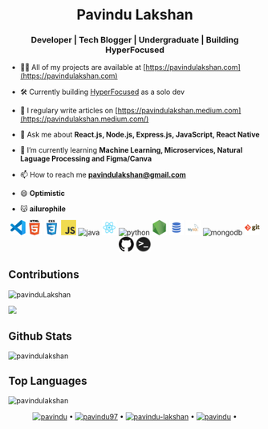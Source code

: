 <h1 align="center">Pavindu Lakshan</h1>
<h3 align="center">Developer | Tech Blogger | Undergraduate | Building HyperFocused</h3>

- 👨‍💻 All of my projects are available at [https://pavindulakshan.com](https://pavindulakshan.com)

- 🛠️ Currently building [HyperFocused](https://hyperfocused.club) as a solo dev

- 📝 I regulary write articles on [https://pavindulakshan.medium.com](https://pavindulakshan.medium.com/)

- 💬 Ask me about **React.js, Node.js, Express.js, JavaScript, React Native**

- 🌱 I’m currently learning **Machine Learning, Microservices, Natural Laguage Processing and Figma/Canva**
 
- 📫 How to reach me **pavindulakshan@gmail.com**

- 😄 **Optimistic**

- 😽 **ailurophile**

<p align="center">
<img  alt="Visual Studio Code" width="30px" src="https://raw.githubusercontent.com/github/explore/80688e429a7d4ef2fca1e82350fe8e3517d3494d/topics/visual-studio-code/visual-studio-code.png" />
<img  alt="HTML5" width="30px" src="https://raw.githubusercontent.com/github/explore/80688e429a7d4ef2fca1e82350fe8e3517d3494d/topics/html/html.png" />
<img  alt="CSS3" width="30px" src="https://raw.githubusercontent.com/github/explore/80688e429a7d4ef2fca1e82350fe8e3517d3494d/topics/css/css.png" />
<img  alt="JavaScript" width="30px" src="https://raw.githubusercontent.com/github/explore/80688e429a7d4ef2fca1e82350fe8e3517d3494d/topics/javascript/javascript.png" />
<img  alt="java"  width="30px" src="https://cdn.iconscout.com/icon/free/png-256/java-43-569305.png" /> 
<img  alt="React" width="30px" src="https://raw.githubusercontent.com/github/explore/80688e429a7d4ef2fca1e82350fe8e3517d3494d/topics/react/react.png" />
<img src="https://upload.wikimedia.org/wikipedia/commons/thumb/c/c3/Python-logo-notext.svg/1024px-Python-logo-notext.svg.png" alt="python" width="30px" />
<img  alt="Node.js" width="30px" src="https://raw.githubusercontent.com/github/explore/80688e429a7d4ef2fca1e82350fe8e3517d3494d/topics/nodejs/nodejs.png" />
<img  alt="SQL" width="30px" src="https://raw.githubusercontent.com/github/explore/80688e429a7d4ef2fca1e82350fe8e3517d3494d/topics/sql/sql.png" />
<img  alt="MySQL" width="30px" src="https://raw.githubusercontent.com/github/explore/80688e429a7d4ef2fca1e82350fe8e3517d3494d/topics/mysql/mysql.png" />
<img src="https://cdn.iconscout.com/icon/free/png-512/mongodb-2-1175137.png" alt="mongodb" width="30px"/> 
<img  alt="Git" width="30px" src="https://raw.githubusercontent.com/github/explore/80688e429a7d4ef2fca1e82350fe8e3517d3494d/topics/git/git.png" />
<img  alt="GitHub" width="30px" src="https://raw.githubusercontent.com/github/explore/78df643247d429f6cc873026c0622819ad797942/topics/github/github.png" />
<img  alt="Terminal" width="30px" src="https://raw.githubusercontent.com/github/explore/80688e429a7d4ef2fca1e82350fe8e3517d3494d/topics/terminal/terminal.png" />    </p>

## **Contributions**

<p><img align="center" src="https://github-readme-streak-stats.herokuapp.com/?user=pavinduLakshan&" alt="pavinduLakshan" /></p>

![](https://komarev.com/ghpvc/?username=pavinduLakshan)

## **Github Stats**
<img src="https://github-readme-stats.vercel.app/api?username=pavindulakshan&show_icons=true&theme=tokyonight&count_private=true&hide=stars&include_all_commits=true" alt="pavindulakshan" /> </p>

## **Top Languages**
<img src="https://github-readme-stats.vercel.app/api/top-langs/?username=pavindulakshan&theme=tokyonight&show_icons=true" alt="pavindulakshan" />

<p align="center">
<a href="https://pavindulakshan.medium.com"  target="blank"><img align="center" src="https://cdn.jsdelivr.net/npm/simple-icons@3.0.1/icons/medium.svg" alt="pavindu" height="20" width="20" /></a>
  &#8226;
<a href="https://dev.to/pavindu97"  target="blank"><img align="center" src="https://cdn.jsdelivr.net/npm/simple-icons@3.0.1/icons/dev-dot-to.svg" alt="pavindu97" height="20" width="20" /></a>
  &#8226;
<a href="https://linkedin.com/in/pavindu-lakshan" target="blank"><img align="center" src="https://cdn.jsdelivr.net/npm/simple-icons@3.0.1/icons/linkedin.svg" alt="pavindu-lakshan" height="20" width="20" /></a>
  &#8226;
<a href="https://stackoverflow.com/pavindu" target="blank"><img align="center" src="https://cdn.jsdelivr.net/npm/simple-icons@3.0.1/icons/stackoverflow.svg" alt="pavindu" height="20" width="20" /></a>
  &#8226;
</p>
